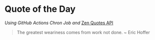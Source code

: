 # Quote of the Day 
*Using GitHub Actions Chron Job and* [Zen Quotes API]( https://zenquotes.io/ )
> The greatest weariness comes from work not done. ~ Eric Hoffer
